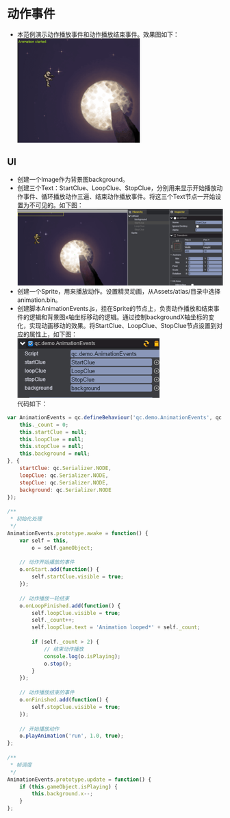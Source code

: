 # 动作事件

* 本范例演示动作播放事件和动作播放结束事件。效果图如下：<br>
![](images\UI.gif)

## UI

* 创建一个Image作为背景图background。
* 创建三个Text：StartClue、LoopClue、StopClue，分别用来显示开始播放动作事件、循环播放动作三遍、结束动作播放事件。将这三个Text节点一开始设置为不可见的。如下图：<br>
![](images\visable.png)
* 创建一个Sprite，用来播放动作。设置精灵动画，从Assets/atlas/目录中选择animation.bin。
* 创建脚本AnimationEvents.js，挂在Sprite的节点上，负责动作播放和结束事件的逻辑和背景图x轴坐标移动的逻辑。通过控制backgroundX轴坐标的变化，实现动画移动的效果。将StartClue、LoopClue、StopClue节点设置到对应的属性上，如下图：<br>
![](images\script.png)<br>
代码如下：<br>

```javascript
var AnimationEvents = qc.defineBehaviour('qc.demo.AnimationEvents', qc.Behaviour, function() {
    this._count = 0;
    this.startClue = null;
    this.loopClue = null;
    this.stopClue = null;
    this.background = null;
}, {
    startClue: qc.Serializer.NODE,
    loopClue: qc.Serializer.NODE,
    stopClue: qc.Serializer.NODE,
    background: qc.Serializer.NODE
});

/**
 * 初始化处理
 */
AnimationEvents.prototype.awake = function() {
    var self = this,
        o = self.gameObject;

    // 动作开始播放的事件
    o.onStart.add(function() {
        self.startClue.visible = true;
    });

    // 动作播放一轮结束
    o.onLoopFinished.add(function() {
        self.loopClue.visible = true;
        self._count++;
        self.loopClue.text = 'Animation looped*' + self._count;

        if (self._count > 2) {
            // 结束动作播放
            console.log(o.isPlaying);
            o.stop();
        }
    });

    // 动作播放结束的事件
    o.onFinished.add(function() {
        self.stopClue.visible = true;
    });

    // 开始播放动作
    o.playAnimation('run', 1.0, true);
};

/**
 * 帧调度
 */
AnimationEvents.prototype.update = function() {
    if (this.gameObject.isPlaying) {
        this.background.x--;
    }
};
```

